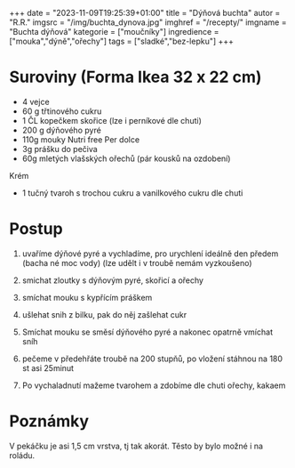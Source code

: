 +++
date = "2023-11-09T19:25:39+01:00"
title = "Dýňová buchta"
autor = "R.R."
imgsrc = "/img/buchta_dynova.jpg"
imghref = "/recepty/"
imgname = "Buchta dýňová"
kategorie = ["moučníky"]
ingredience = ["mouka","dýně","ořechy"]
tags = ["sladké","bez-lepku"]
+++

# Suroviny (Forma Ikea 32 x 22 cm)

- 4 vejce
- 60 g třtinového cukru
- 1 ČL kopečkem skořice (lze i perníkové dle chuti)
- 200 g dýňového pyré
- 110g mouky Nutri free Per dolce
- 3g prášku do pečiva
- 60g mletých vlašských ořechů (pár kousků na ozdobení)

Krém
- 1 tučný tvaroh s trochou cukru a vanilkového cukru dle chuti

# Postup


1. uvaříme dýňové pyré  a vychladíme, pro urychlení ideálně den předem (bacha né moc vody)
(lze udělt i v troubě nemám vyzkoušeno)
2. smichat zloutky s dýňovým pyré,  skořicí a ořechy
3.  smíchat mouku s kypřícím práškem
4. ušlehat snih z bilku, pak do něj zašlehat cukr
5.  Smíchat mouku se směsí dýňového pyré a nakonec opatrně vmíchat sníh
6. pečeme v předehřáte troubě na 200 stupňů, po vložení stáhnou na 180 st asi 25minut

7. Po vychaladnutí mažeme tvarohem a zdobíme dle chuti ořechy, kakaem 





# Poznámky
V pekáčku je asi 1,5 cm vrstva, tj tak akorát. Těsto by bylo možné i na roládu. 

<!--
-->
